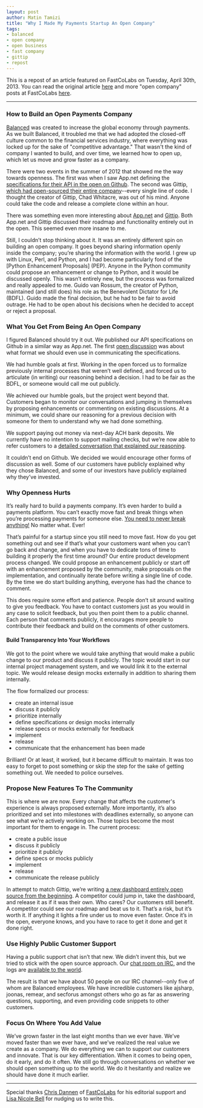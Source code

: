 ```yaml
---
layout: post
author: Matin Tamizi
title: "Why I Made My Payments Startup An Open Company"
tags:
- balanced
- open company
- open business
- fast company
- gittip
- repost
---
```


This is a repost of an article featured on FastCoLabs on Tuesday, April 30th, 2013. You can read the original article [here](http://www.fastcolabs.com/3008944/open-company/why-i-made-my-payments-startup-an-open-company) and more "open company" posts at FastCoLabs [here](http://www.fastcolabs.com/section/open-company).

- --

### How to Build an Open Payments Company

[Balanced](https://www.balancedpayments.com/) was created to increase the global economy through payments. As we built Balanced, it troubled me that we had adopted the closed-off culture common to the financial services industry, where everything was locked up for the sake of "competitive advantage." That wasn't the kind of company I wanted to build, and over time, we learned how to open up, which let us move and grow faster as a company.

There were two events in the summer of 2012 that showed me the way towards openness. The first was when I saw App.net defining the [specifications for their API in the open on Github](https://github.com/appdotnet/api-spec). The second was Gittip, [which had open-sourced their entire company](https://www.gittip.com/)--every single line of code. I thought the creator of Gittip, Chad Whitacre, was out of his mind. Anyone could take the code and release a complete clone within an hour.

There was something even more interesting about [App.net](https://github.com/appdotnet/api-spec/issues) and [Gittip](https://www.gittip.com/). Both App.net and Gittip discussed their roadmap and functionality entirely out in the open. This seemed even more insane to me.

Still, I couldn’t stop thinking about it. It was an entirely different spin on building an open company. It goes beyond sharing information openly inside the company; you’re sharing the information with the world. I grew up with Linux, Perl, and Python, and I had become particularly fond of the [Python Enhancement Proposals] (PEP). Anyone in the Python community could propose an enhancement or change to Python, and it would be discussed openly. This wasn’t entirely new, but the process was formalized and really appealed to me. Guido van Rossum, the creator of Python, maintained (and still does) his role as the Benevolent Dictator for Life (BDFL). Guido made the final decision, but he had to be fair to avoid outrage. He had to be open about his decisions when he decided to accept or reject a proposal.

### What You Get From Being An Open Company

I figured Balanced should try it out. We published our API specifications on Github in a similar way as App.net. The first [open discussion](https://github.com/balanced/balanced-api/issues/1) was about what format we should even use in communicating the specifications.

We had humble goals at first. Working in the open forced us to formalize previously internal processes that weren’t well defined, and forced us to articulate (in writing) our reasoning behind a decision. I had to be fair as the BDFL, or someone would call me out publicly.

We achieved our humble goals, but the project went beyond that. Customers began to monitor our conversations and jumping in themselves by proposing enhancements or commenting on existing discussions. At a minimum, we could share our reasoning for a previous decision with someone for them to understand why we had done something.

We support paying out money via next-day ACH bank deposits. We currently have no intention to support mailing checks, but we’re now able to refer customers to a [detailed conversation that explained our reasoning](https://github.com/balanced/balanced-api/issues/69).

It couldn’t end on Github. We decided we would encourage other forms of discussion as well. Some of our customers have publicly explained why they chose Balanced, and some of our investors have publicly explained why they’ve invested.


### Why Openness Hurts

It’s really hard to build a payments company. It’s even harder to build a payments platform. You can’t exactly move fast and break things when you’re processing payments for someone else. [You need to never break anything!](http://blog.balancedpayments.com/balanced-payments-operations-automated-testing-continuous-deployment-jenkins/) No matter what. Ever!

That’s painful for a startup since you still need to move fast. How do you get something out and see if that’s what your customers want when you can’t go back and change, and when you have to dedicate tons of time to building it properly the first time around? Our entire product development process changed. We could propose an enhancement publicly or start off with an enhancement proposed by the community, make proposals on the implementation, and continually iterate before writing a single line of code. By the time we do start building anything, everyone has had the chance to comment.

This does require some effort and patience. People don’t sit around waiting to give you feedback. You have to contact customers just as you would in any case to solicit feedback, but you then point them to a public channel. Each person that comments publicly, it encourages more people to contribute their feedback and build on the comments of other customers.


#### Build Transparency Into Your Workflows

We got to the point where we would take anything that would make a public change to our product and discuss it publicly. The topic would start in our internal project management system, and we would link it to the external topic. We would release design mocks externally in addition to sharing them internally.

The flow formalized our process:

- create an internal issue
- discuss it publicly
- prioritize internally
- define specifications or design mocks internally
- release specs or mocks externally for feedback
- implement
- release
- communicate that the enhancement has been made

Brilliant! Or at least, it worked, but it became difficult to maintain. It was too easy to forget to post something or skip the step for the sake of getting something out. We needed to police ourselves.

### Propose New Features To The Community

This is where we are now. Every change that affects the customer's experience is always proposed externally. More importantly, it’s also prioritized and set into milestones with deadlines externally, so anyone can see what we’re actively working on. Those topics become the most important for them to engage in.
The current process:

- create a public issue
- discuss it publicly
- prioritize it publicly
- define specs or mocks publicly
- implement
- release
- communicate the release publicly

In attempt to match Gittip, we’re writing [a new dashboard entirely open source from the beginning](https://github.com/balanced/balanced-dashboard). A competitor could jump in, take the dashboard, and release it as if it was their own. Who cares? Our customers still benefit. A competitor could see our roadmap and beat us to it. That’s a risk, but it’s worth it. If anything it lights a fire under us to move even faster. Once it’s in the open, everyone knows, and you have to race to get it done and get it done right.


### Use Highly Public Customer Support

Having a public support chat isn’t that new. We didn’t invent this, but we tried to stick with the open source approach. Our [chat room on IRC](http://webchat.freenode.net/?channels=balanced&amp;uio=MTE9OTIaf), and the logs are [available to the world](http://botbot.me/freenode/balanced/).

The result is that we have about 50 people on our IRC channel--only five of whom are Balanced employees. We have incredible customers like ajsharp, joonas, remear, and secforus amongst others who go as far as answering questions, supporting, and even providing code snippets to other customers.


### Focus On Where You Add Value

We’ve grown faster in the last eight months than we ever have. We’ve moved faster than we ever have, and we’ve realized the real value we create as a company. We do everything we can to support our customers and innovate. That is our key differentiation. When it comes to being open, do it early, and do it often. We still go through conversations on whether we should open something up to the world. We do it hesitantly and realize we should have done it much earlier.

- --

Special thanks [Chris Dannen](https://twitter.com/chrisdannen) of [FastCoLabs](http://www.fastcolabs.com/user/chris-dannen) for his editorial support and [Lisa Nicole Bell](https://twitter.com/LisaNicoleBell) for nudging us to write this.
